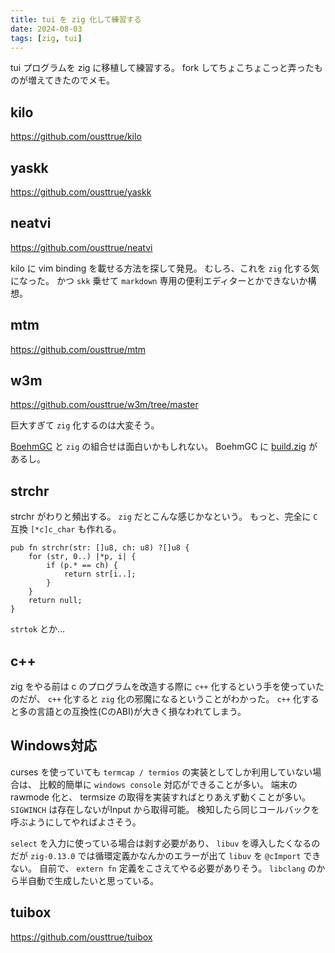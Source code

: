 ```yaml
---
title: tui を zig 化して練習する
date: 2024-08-03
tags: [zig, tui]
---
```


tui プログラムを zig に移植して練習する。
fork してちょこちょこっと弄ったものが増えてきたのでメモ。

## kilo

https://github.com/ousttrue/kilo

## yaskk

https://github.com/ousttrue/yaskk

## neatvi

https://github.com/ousttrue/neatvi

kilo に vim binding を載せる方法を探して発見。
むしろ、これを `zig` 化する気になった。
かつ `skk` 乗せて
`markdown` 専用の便利エディターとかできないか構想。

## mtm

https://github.com/ousttrue/mtm

## w3m

https://github.com/ousttrue/w3m/tree/master

巨大すぎて `zig` 化するのは大変そう。

[BoehmGC](https://github.com/ivmai/bdwgc) と `zig` の組合せは面白いかもしれない。
BoehmGC に [build.zig](https://github.com/ivmai/bdwgc/blob/master/build.zig) があるし。

## strchr

strchr がわりと頻出する。
`zig` だとこんな感じかなという。
もっと、完全に `C` 互換 `[*c]c_char` も作れる。

```zig
pub fn strchr(str: []u8, ch: u8) ?[]u8 {
    for (str, 0..) |*p, i| {
        if (p.* == ch) {
            return str[i..];
        }
    }
    return null;
}
```

`strtok` とか…

## c++

zig をやる前は c のプログラムを改造する際に
`c++` 化するという手を使っていたのだが、
`c++` 化すると `zig` 化の邪魔になるということがわかった。
`c++` 化すると多の言語との互換性(CのABI)が大きく損なわれてしまう。

## Windows対応

curses を使っていても `termcap / termios` の実装としてしか利用していない場合は、
比較的簡単に `windows console` 対応ができることが多い。
端末の rawmode 化と、 termsize の取得を実装すればとりあえず動くことが多い。
`SIGWINCH` は存在しないがInput から取得可能。
検知したら同じコールバックを呼ぶようにしてやればよさそう。

`select` を入力に使っている場合は剥す必要があり、
`libuv` を導入したくなるのだが `zig-0.13.0` では循環定義かなんかのエラーが出て
`libuv` を `@cImport` できない。
自前で、 `extern fn` 定義をこさえてやる必要がありそう。
`libclang` のから半自動で生成したいと思っている。

## tuibox

https://github.com/ousttrue/tuibox
